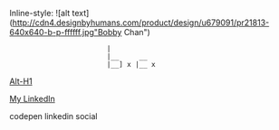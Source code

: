 Inline-style: 
![alt text](http://cdn4.designbyhumans.com/product/design/u679091/pr21813-640x640-b-p-ffffff.jpg"Bobby Chan")
		 
							|  
							|__     __
							|__] x |__ x
       
[Alt-H1](Alt-H1)

[My LinkedIn](https://www.linkedin.com/in/bobby-chan-b5380812a)

codepen
linkedin
social

